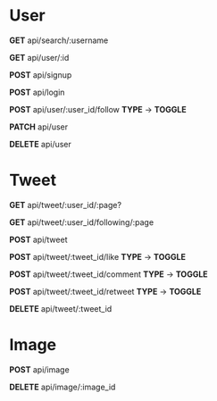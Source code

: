# User

<p><strong>GET</strong> api/search/:username</p> 
<p><strong>GET</strong> api/user/:id</p> 
<p><strong>POST</strong> api/signup</p> 
<p><strong>POST</strong> api/login

<p><strong>POST</strong> api/user/:user_id/follow <strong>TYPE</strong> -> <strong>TOGGLE</strong>
<p><strong>PATCH</strong> api/user
<p><strong>DELETE</strong> api/user

# Tweet

<p><strong>GET</strong> api/tweet/:user_id/:page?
 <p><strong>GET</strong> api/tweet/:user_id/following/:page
 <p><strong>POST</strong> api/tweet
 <p><strong>POST</strong> api/tweet/:tweet_id/like <strong>TYPE</strong> -> <strong>TOGGLE</strong>
 <p><strong>POST</strong> api/tweet/:tweet_id/comment <strong>TYPE</strong> -> <strong>TOGGLE</strong>
 <p><strong>POST</strong> api/tweet/:tweet_id/retweet <strong>TYPE</strong> -> <strong>TOGGLE</strong>
 <p><strong>DELETE</strong> api/tweet/:tweet_id

# Image

 <p><strong>POST</strong> api/image
 <p><strong>DELETE</strong> api/image/:image_id</p

